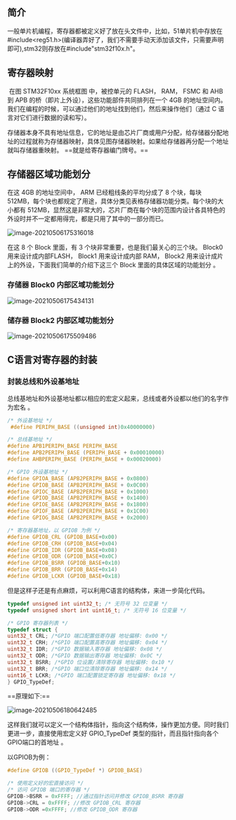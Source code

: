 ## 简介

一般单片机编程，寄存器都被定义好了放在头文件中，比如，51单片机中存放在#include<reg51.h>(编译器弄好了，我们不需要手动天添加该文件，只需要声明即可),stm32则存放在#include"stm32f10x.h"。

## 寄存器映射

​	在图 STM32F10xx 系统框图 中，被控单元的 FLASH， RAM， FSMC 和 AHB 到 APB 的桥（即片上外设），这些功能部件共同排列在一个 4GB 的地址空间内。我们在编程的时候，可以通过他们的地址找到他们，然后来操作他们（通过 C 语言对它们进行数据的读和写）。         	

​	存储器本身不具有地址信息，它的地址是由芯片厂商或用户分配，给存储器分配地址的过程就称为存储器映射，具体见图存储器映射。如果给存储器再分配一个地址就叫存储器重映射。  ==就是给寄存器编门牌号。==

## 存储器区域功能划分  

在这 4GB 的地址空间中， ARM 已经粗线条的平均分成了 8 个块，每块 512MB，每个块也都规定了用途，具体分类见表格存储器功能分类。每个块的大小都有 512MB，显然这是非常大的，芯片厂商在每个块的范围内设计各具特色的外设时并不一定都用得完，都是只用了其中的一部分而已。

![image-20210506175316018](https://gitee.com/wang_chunfeng/pic-go/raw/master/img/20210506175317.png)

在这 8 个 Block 里面，有 3 个块非常重要，也是我们最关心的三个块。 Block0 用来设计成内部FLASH， Block1 用来设计成内部 RAM， Block2 用来设计成片上的外设，下面我们简单的介绍下这三个 Block 里面的具体区域的功能划分 。

### 存储器 Block0 内部区域功能划分  

![image-20210506175434131](https://gitee.com/wang_chunfeng/pic-go/raw/master/img/20210506175435.png)

### 储存器 Block2 内部区域功能划分  

![image-20210506175509486](https://gitee.com/wang_chunfeng/pic-go/raw/master/img/20210506175510.png)

## C语言对寄存器的封装

### 封装总线和外设基地址  

总线基地址和外设基地址都以相应的宏定义起来，总线或者外设都以他们的名字作为宏名  。

```c
/* 外设基地址 */
 #define PERIPH_BASE ((unsigned int)0x40000000)

/* 总线基地址 */
#define APB1PERIPH_BASE PERIPH_BASE
#define APB2PERIPH_BASE (PERIPH_BASE + 0x00010000)
#define AHBPERIPH_BASE (PERIPH_BASE + 0x00020000)

/* GPIO 外设基地址 */
#define GPIOA_BASE (APB2PERIPH_BASE + 0x0800)
#define GPIOB_BASE (APB2PERIPH_BASE + 0x0C00)
#define GPIOC_BASE (APB2PERIPH_BASE + 0x1000)
#define GPIOD_BASE (APB2PERIPH_BASE + 0x1400)
#define GPIOE_BASE (APB2PERIPH_BASE + 0x1800)
#define GPIOF_BASE (APB2PERIPH_BASE + 0x1C00)
#define GPIOG_BASE (APB2PERIPH_BASE + 0x2000)

/* 寄存器基地址，以 GPIOB 为例 */
#define GPIOB_CRL (GPIOB_BASE+0x00)
#define GPIOB_CRH (GPIOB_BASE+0x04)
#define GPIOB_IDR (GPIOB_BASE+0x08)
#define GPIOB_ODR (GPIOB_BASE+0x0C)
#define GPIOB_BSRR (GPIOB_BASE+0x10)
#define GPIOB_BRR (GPIOB_BASE+0x14)
#define GPIOB_LCKR (GPIOB_BASE+0x18)
```

但是这样子还是有点麻烦，可以利用C语言的结构体，来进一步简化代码。

```c
typedef unsigned int uint32_t; /* 无符号 32 位变量 */
typedef unsigned short int uint16_t; /* 无符号 16 位变量 */

/* GPIO 寄存器列表 */
typedef struct {
uint32_t CRL; /*GPIO 端口配置低寄存器 地址偏移: 0x00 */
uint32_t CRH; /*GPIO 端口配置高寄存器 地址偏移: 0x04 */
uint32_t IDR; /*GPIO 数据输入寄存器 地址偏移: 0x08 */
uint32_t ODR; /*GPIO 数据输出寄存器 地址偏移: 0x0C */
uint32_t BSRR; /*GPIO 位设置/清除寄存器 地址偏移: 0x10 */
uint32_t BRR; /*GPIO 端口位清除寄存器 地址偏移: 0x14 */
uint16_t LCKR; /*GPIO 端口配置锁定寄存器 地址偏移: 0x18 */
} GPIO_TypeDef;
```

==原理如下:==

![image-20210506180642485](https://gitee.com/wang_chunfeng/pic-go/raw/master/img/20210506180643.png)

这样我们就可以定义一个结构体指针，指向这个结构体，操作更加方便。同时我们更进一步，直接使用宏定义好 GPIO_TypeDef 类型的指针，而且指针指向各个 GPIO端口的首地址 。

以GPIOB为例：

```c
#define GPIOB ((GPIO_TypeDef *) GPIOB_BASE)

/* 使用定义好的宏直接访问 */
/* 访问 GPIOB 端口的寄存器 */
GPIOB->BSRR = 0xFFFF; //通过指针访问并修改 GPIOB_BSRR 寄存器
GPIOB->CRL = 0xFFFF; //修改 GPIOB_CRL 寄存器
GPIOB->ODR =0xFFFF; //修改 GPIOB_ODR 寄存器
```







